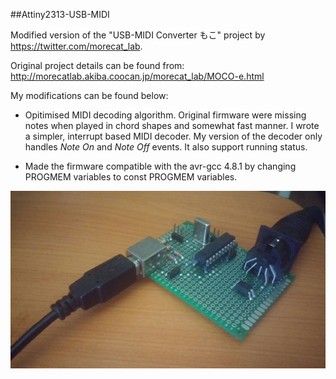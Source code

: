 ##Attiny2313-USB-MIDI

Modified version of the "USB-MIDI Converter もこ" project by <https://twitter.com/morecat_lab>. 

Original project details can be found from: <http://morecatlab.akiba.coocan.jp/morecat_lab/MOCO-e.html>

My modifications can be found below:
	
* Opitimised MIDI decoding algorithm. Original firmware were missing notes when played in chord shapes and somewhat fast manner. I wrote a simpler, interrupt based MIDI decoder. My version of the decoder only handles *Note On* and *Note Off* events. It also support running status.
	
* Made the firmware compatible with the avr-gcc 4.8.1 by changing PROGMEM variables to const PROGMEM variables.

![](./img/build.jpg)


